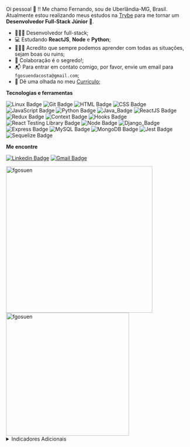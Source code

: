 Oi pessoal 👋 !! Me chamo Fernando, sou de Uberlândia-MG, Brasil. Atualmente estou realizando meus estudos na [Trybe](https://www.betrybe.com/) para me tornar um **Desenvolvedor Full-Stack Júnior** 🚀.

- 👩🏽‍💻 Desenvolvedor full-stack;
- 💻 Estudando **ReactJS**, **Node** e **Python**;
- 👩🏽‍🎓 Acredito que sempre podemos aprender com todas as situações, sejam boas ou ruins;
- 💬 Colaboração é o segredo!;
- 📬 Para entrar em contato comigo, por favor, envie um email para `fgosuendacosta@gmail.com`;
- 📄 Dê uma olhada no meu [Currículo](https://fgosuen.github.io);

**Tecnologias e ferramentas**

![Linux Badge](https://img.shields.io/badge/-Linux-FCC624?style=flat-square&logo=Linux&logoColor=black)
![Git Badge](https://img.shields.io/badge/-Git-F05032?style=flat-square&logo=git&logoColor=white)
![HTML Badge](https://img.shields.io/badge/-HTML-E34F26?style=flat-square&logo=html5&logoColor=white)
![CSS Badge](https://img.shields.io/badge/-CSS-1572B6?style=flat-square&logo=css3&logoColor=white)
![JavaScript Badge](https://img.shields.io/badge/-JavaScript-yellow?style=flat-square&logo=JavaScript&logoColor=white)
![Python Badge](https://img.shields.io/badge/-Python-306998?style=flat-square&logo=python&logoColor=white)
![Java_Badge](https://img.shields.io/badge/Java-ED8B00?style=flat-square&logo=java&logoColor=white)
![ReactJS Badge](https://img.shields.io/badge/-React-61DAFB?style=flat-square&logo=React&logoColor=black)
![Redux Badge](https://img.shields.io/badge/-Redux-764ABC?style=flat-square&logo=Redux&logoColor=white)
![Context Badge](https://img.shields.io/badge/-Context-61DAFB?style=flat-square&logo=React&logoColor=black)
![Hooks Badge](https://img.shields.io/badge/-Hooks-61DAFB?style=flat-square&logo=React&logoColor=black)
![React Testing Library Badge](https://img.shields.io/badge/-RTL-61DAFB?style=flat-square&logo=react&logoColor=black)
![Node Badge](https://img.shields.io/badge/-Node.js-339933?style=flat-square&logo=node.js&logoColor=white)
![Django_Badge](https://img.shields.io/badge/Django-092E20?style=flat-square&logo=django&logoColor=white)
![Express Badge](https://img.shields.io/badge/-Express.js-grey?style=flat-square&logo=expressjs&logoColor=white)
![MySQL Badge](https://img.shields.io/badge/-MySQL-4479A1?style=flat-square&logo=MySQL&logoColor=white)
![MongoDB Badge](https://img.shields.io/badge/-MongoDB-47A248?style=flat-square&logo=mongodb&logoColor=white)
![Jest Badge](https://img.shields.io/badge/-Jest-C21325?style=flat-square&logo=jest&logoColor=white)
![Sequelize Badge](https://img.shields.io/badge/-Sequelize-357bbe?style=flat-square&logo=sequelize&logoColor=white)

**Me encontre**

[![Linkedin Badge](https://img.shields.io/badge/-LinkedIn-0077B5?style=flat-square&logo=Linkedin&logoColor=white&link=https://www.linkedin.com/in/fcosta-dev/)](https://www.linkedin.com/in/fcosta-dev/)
[![Gmail Badge](https://img.shields.io/badge/-Gmail-D14836?style=flat-square&logo=Gmail&logoColor=white&link=mailto:fgosuendacosta@gmail.com)](mailto:fgosuendacosta@gmail.com)

<a href="https://github.com/fgosuen">
  <img align="center" width="400px" src="https://github-readme-stats.vercel.app/api?username=fgosuen&show_icons=true" alt="fgosuen" />
</a>
<a href="https://github.com/fgosuen">
  <img align="center" width="336px" src="https://github-readme-stats.vercel.app/api/top-langs/?username=fgosuen&layout=compact" alt="fgosuen" />
</a>

<details>
  
  <summary>Indicadores Adicionais</summary>

  <!--START_SECTION:waka-->
![Profile Views](http://img.shields.io/badge/Profile%20Views-47-blue)

**🐱 My GitHub Data** 

> 🏆 1,356 Contributions in the Year 2021
 > 
> 📦 435.0 kB Used in GitHub's Storage 
 > 
> 💼 Opted to Hire
 > 
> 📜 16 Public Repositories 
 > 
> 🔑 4 Private Repositories  
 > 
**I'm an Early 🐤** 

```text
🌞 Morning    78 commits     █████░░░░░░░░░░░░░░░░░░░░   23.42% 
🌆 Daytime    92 commits     ███████░░░░░░░░░░░░░░░░░░   27.63% 
🌃 Evening    155 commits    ███████████░░░░░░░░░░░░░░   46.55% 
🌙 Night      8 commits      ░░░░░░░░░░░░░░░░░░░░░░░░░   2.4%

```
📅 **I'm Most Productive on Sunday** 

```text
Monday       31 commits     ██░░░░░░░░░░░░░░░░░░░░░░░   9.31% 
Tuesday      21 commits     █░░░░░░░░░░░░░░░░░░░░░░░░   6.31% 
Wednesday    46 commits     ███░░░░░░░░░░░░░░░░░░░░░░   13.81% 
Thursday     17 commits     █░░░░░░░░░░░░░░░░░░░░░░░░   5.11% 
Friday       36 commits     ██░░░░░░░░░░░░░░░░░░░░░░░   10.81% 
Saturday     75 commits     █████░░░░░░░░░░░░░░░░░░░░   22.52% 
Sunday       107 commits    ████████░░░░░░░░░░░░░░░░░   32.13%

```


📊 **This Week I Spent My Time On** 

```text
⌚︎ Time Zone: America/Sao_Paulo

💬 Programming Languages: 
Other                    9 hrs 39 mins       ███████████████░░░░░░░░░░   60.69% 
SQL                      4 hrs 40 mins       ███████░░░░░░░░░░░░░░░░░░   29.43% 
JavaScript               1 hr 22 mins        ██░░░░░░░░░░░░░░░░░░░░░░░   8.68% 
Text                     6 mins              ░░░░░░░░░░░░░░░░░░░░░░░░░   0.63% 
JSON                     5 mins              ░░░░░░░░░░░░░░░░░░░░░░░░░   0.53%

🔥 Editors: 
VS Code                  15 hrs 54 mins      █████████████████████████   100.0%

🐱‍💻 Projects: 
trybe-exercises          15 hrs 28 mins      ████████████████████████░   97.23% 
sd-013-a-mysql-vocabulary25 mins             ░░░░░░░░░░░░░░░░░░░░░░░░░   2.64% 
Unknown Project          1 min               ░░░░░░░░░░░░░░░░░░░░░░░░░   0.13%

💻 Operating System: 
Linux                    15 hrs 54 mins      █████████████████████████   100.0%

```

**I Mostly Code in JavaScript** 

```text
JavaScript               11 repos            ██████████████░░░░░░░░░░░   57.89% 
Python                   2 repos             ██░░░░░░░░░░░░░░░░░░░░░░░   10.53% 
HTML                     2 repos             ██░░░░░░░░░░░░░░░░░░░░░░░   10.53% 
Java                     2 repos             ██░░░░░░░░░░░░░░░░░░░░░░░   10.53% 
C#                       1 repo              █░░░░░░░░░░░░░░░░░░░░░░░░   5.26%

```


**Timeline**

![Chart not found](https://raw.githubusercontent.com/fgosuen/fgosuen/main/charts/bar_graph.png) 


 Last Updated on 26/10/2021
<!--END_SECTION:waka-->
  
</details>
